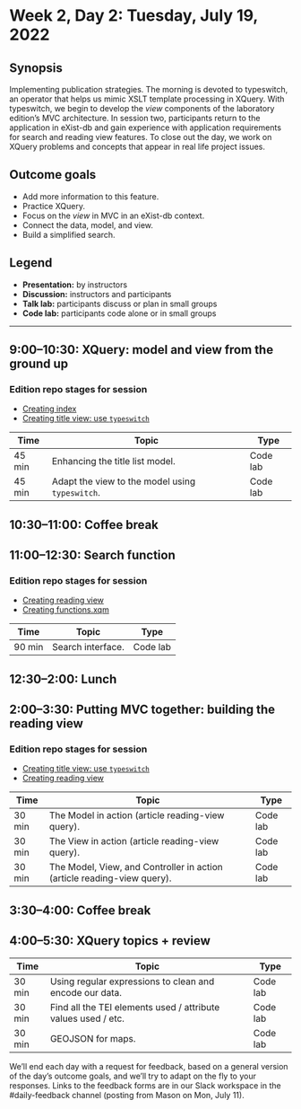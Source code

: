 # Week 2, Day 2: Tuesday, July 19, 2022
## Synopsis

Implementing publication strategies. The morning is devoted to typeswitch, an
                operator that helps us mimic XSLT template processing in XQuery. With typeswitch, we
                begin to develop the *view* components of the laboratory edition’s MVC architecture.
                In session two, participants return to the application in eXist-db and gain
                experience with application requirements for search and reading view features. To close out the day, we work on XQuery problems
                and concepts that appear in real life project issues.

## Outcome goals
* Add more information to this feature.
* Practice XQuery.
* Focus on the *view* in MVC in an eXist-db context.
* Connect the data, model, and view.
* Build a simplified search.

## Legend

* **Presentation:** by instructors
* **Discussion:** instructors and participants
* **Talk lab:** participants discuss or plan in small groups
* **Code lab:** participants code alone or in small groups

* * *
## 9:00–10:30: XQuery: model and view from the ground up


### Edition repo stages for session

* [Creating index](https://github.com/Pittsburgh-NEH-Institute/placeholder)
* [Creating title view: use `typeswitch`](https://github.com/Pittsburgh-NEH-Institute/placeholder)

Time | Topic | Type
---- | ---- | ---- 
45 min | Enhancing the title list model. | Code lab
45 min | Adapt the view to the model using `typeswitch`. | Code lab

## 10:30–11:00: Coffee break

## 11:00–12:30: Search function


### Edition repo stages for session

* [Creating reading view](https://github.com/Pittsburgh-NEH-Institute/placeholder)
* [Creating functions.xqm](https://github.com/Pittsburgh-NEH-Institute/placeholder)

Time | Topic | Type
---- | ---- | ---- 
90 min | Search interface. | Code lab

## 12:30–2:00: Lunch

## 2:00–3:30: Putting MVC together: building the reading view


### Edition repo stages for session

* [Creating title view: use `typeswitch`](https://github.com/Pittsburgh-NEH-Institute/placeholder)
* [Creating reading view](https://github.com/Pittsburgh-NEH-Institute/placeholder)

Time | Topic | Type
---- | ---- | ---- 
30 min | The Model in action (article reading-view query). | Code lab
30 min | The View in action (article reading-view query). | Code lab
30 min | The Model, View, and Controller in action (article reading-view query). | Code lab

## 3:30–4:00: Coffee break

## 4:00–5:30: XQuery topics + review

Time | Topic | Type
---- | ---- | ---- 
30 min | Using regular expressions to clean and encode our data. | Code lab
30 min | Find all the TEI elements used / attribute values used / etc. | Code lab
30 min | GEOJSON for maps. | Code lab

We’ll end each day with a request for feedback, based on a general version of the day’s outcome goals, and we’ll try to adapt on the fly to your responses. Links to the feedback forms are in our Slack workspace in the #daily-feedback channel (posting from Mason on Mon, July 11).